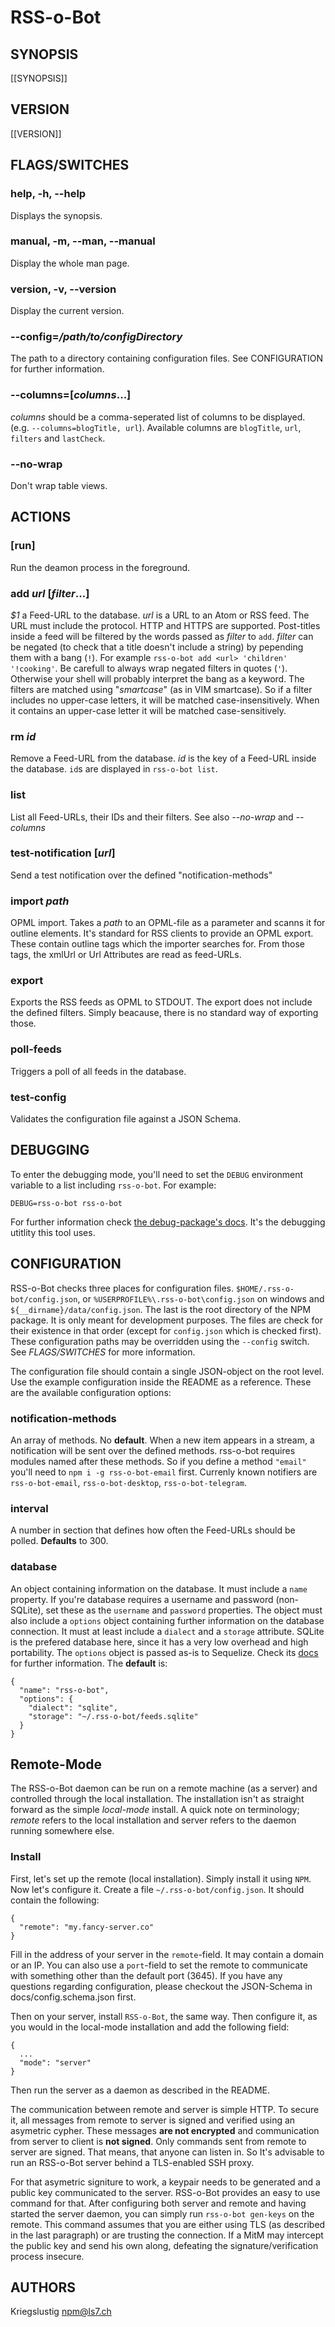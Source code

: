# RSS-o-Bot

## SYNOPSIS
[[SYNOPSIS]]

## VERSION
[[VERSION]]

## FLAGS/SWITCHES

### help, -h, --help
Displays the synopsis.

### manual, -m, --man, --manual
Display the whole man page.

### version, -v, --version
Display the current version.

### --config=_/path/to/configDirectory_
The path to a directory containing configuration files. See CONFIGURATION for further information.

### --columns=[_columns_...]
_columns_ should be a comma-seperated list of columns to be displayed. (e.g. `--columns=blogTitle, url`). Available columns are `blogTitle`, `url`, `filters` and `lastCheck`.

### --no-wrap
Don't wrap table views.

## ACTIONS
### [run]
Run the deamon process in the foreground.

### add _url_ [_filter_...]
_$1_ a Feed-URL to the database. _url_ is a URL to an Atom or RSS feed. The URL must include the protocol. HTTP and HTTPS are supported. Post-titles inside a feed will be filtered by the words passed as _filter_ to `add`. _filter_ can be negated (to check that a title doesn't include a string) by pepending them with a bang (`!`). For example `rss-o-bot add <url> 'children' '!cooking'`. Be carefull to always wrap negated filters in quotes (`'`). Otherwise your shell will probably interpret the bang as a keyword. The filters are matched using "_smartcase_" (as in VIM smartcase). So if a filter includes no upper-case letters, it will be matched case-insensitively. When it contains an upper-case letter it will be matched case-sensitively.

### rm _id_
Remove a Feed-URL from the database. _id_ is the key of a Feed-URL inside the database. `id`s are displayed in `rss-o-bot list`.

### list
List all Feed-URLs, their IDs and their filters. See also _--no-wrap_ and _--columns_

### test-notification [_url_]
Send a test notification over the defined "notification-methods"

### import _path_
OPML import. Takes a _path_ to an OPML-file as a parameter and scanns it for outline elements. It's standard for RSS clients to provide an OPML export. These contain outline tags which the importer searches for. From those tags, the xmlUrl or Url Attributes are read as feed-URLs.

### export
Exports the RSS feeds as OPML to STDOUT. The export does not include the defined filters. Simply beacause, there is no standard way of exporting those.

### poll-feeds
Triggers a poll of all feeds in the database.

### test-config
Validates the configuration file against a JSON Schema.

## DEBUGGING
To enter the debugging mode, you'll need to set the `DEBUG` environment variable to a list including `rss-o-bot`. For example:

```
DEBUG=rss-o-bot rss-o-bot
```

For further information check [the debug-package's docs](https://www.npmjs.com/package/debug). It's the debugging utitlity this tool uses.

## CONFIGURATION
RSS-o-Bot checks three places for configuration files. `$HOME/.rss-o-bot/config.json`, or `%USERPROFILE%\.rss-o-bot\config.json` on windows and `${__dirname}/data/config.json`. The last is the root directory of the NPM package. It is only meant for development purposes. The files are check for their existence in that order (except for `config.json` which is checked first). These configuration paths may be overridden using the `--config` switch. See *FLAGS/SWITCHES* for more information.

The configuration file should contain a single JSON-object on the root level. Use the example configuration inside the README as a reference. These are the available configuration options:

### notification-methods
An array of methods. No **default**. When a new item appears in a stream, a notification will be sent over the defined methods. rss-o-bot requires modules named after these methods. So if you define a method `"email"` you'll need to `npm i -g rss-o-bot-email` first. Currenly known notifiers are `rss-o-bot-email`, `rss-o-bot-desktop`, `rss-o-bot-telegram`.

### interval
A number in section that defines how often the Feed-URLs should be polled. **Defaults** to 300.

### database
An object containing information on the database. It must include a `name` property. If you're database requires a username and password (non-SQLite), set these as the `username` and `password` properties. The object must also include a `options` object containing further information on the database connection. It must at least include a `dialect` and a `storage` attribute. SQLite is the prefered database here, since it has a very low overhead and high portability. The `options` object is passed as-is to Sequelize. Check its [docs](http://sequelize.readthedocs.io/en/latest/api/sequelize/) for further information. The **default** is:

```
{
  "name": "rss-o-bot",
  "options": {
    "dialect": "sqlite",
    "storage": "~/.rss-o-bot/feeds.sqlite"
  }
}
```

## Remote-Mode
The RSS-o-Bot daemon can be run on a remote machine (as a server) and controlled through the local installation. The installation isn't as straight forward as the simple _local-mode_ install. A quick note on terminology; *remote* refers to the local installation and server refers to the daemon running somewhere else.

### Install
First, let's set up the remote (local installation). Simply install it using `NPM`. Now let's configure it. Create a file `~/.rss-o-bot/config.json`. It should contain the following:

```
{
  "remote": "my.fancy-server.co"
}
```

Fill in the address of your server in the `remote`-field. It may contain a domain or an IP. You can also use a `port`-field to set the remote to communicate with something other than the default port (3645). If you have any questions regarding configuration, please checkout the JSON-Schema in docs/config.schema.json first.

Then on your server, install `RSS-o-Bot`, the same way. Then configure it, as you would in the local-mode installation and add the following field:

```
{
  ...
  "mode": "server"
}
```

Then run the server as a daemon as described in the README.

The communication between remote and server is simple HTTP. To secure it, all messages from remote to server is signed and verified using an asymetric cypher. These messages **are not encrypted** and communication from server to client is **not signed**. Only commands sent from remote to server are signed. That means, that anyone can listen in. So It's advisable to run an RSS-o-Bot server behind a TLS-enabled SSH proxy.

For that asymetric signiture to work, a keypair needs to be generated and a public key communicated to the server. RSS-o-Bot provides an easy to use command for that. After configuring both server and remote and having started the server daemon, you can simply run `rss-o-bot gen-keys` on the remote. This command assumes that you are either using TLS (as described in the last paragraph) or are trusting the connection. If a MitM may intercept the public key and send his own along, defeating the signature/verification process insecure.

## AUTHORS
Kriegslustig <npm@ls7.ch>

